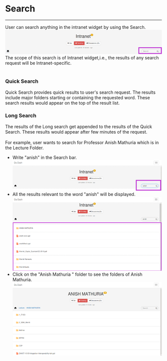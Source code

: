 # Search


---


User can search anything in the intranet widget by using the Search.
![](Search.png)
The scope of this search is of Intranet widget,i.e., the results of any search request will be Intranet-specific.<br/><br/>
### Quick Search
Quick Search provides quick results to user's search request. The results include major folders starting or containing the requested word. These search results would appear on the top of the result list.
### Long Search
The results of the Long search get appended to the results of the Quick Search. These results would appear after few minutes of the request.<br/><br/>
For example, user wants to search for Professor Anish Mathuria which is in the Lecture Folder.
*  Write "anish" in the Search bar.
    ![](searchanish.png)
* All the results relevant to the word "anish" will be displayed.![](reasultanish.png)
* Click on the "Anish Mathuria " folder to see the folders of Anish Mathuria.
 ![](anishfinal.png)
